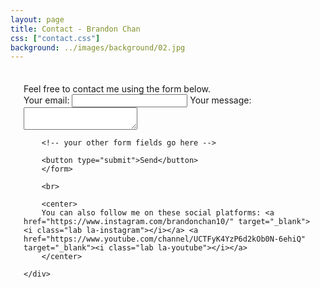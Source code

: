 ```yaml
---
layout: page
title: Contact - Brandon Chan
css: ["contact.css"]
background: ../images/background/02.jpg
---
```


<div class="row">
    <div class="col s12 m12 l12" style="padding: 1.5em">
    Feel free to contact me using the form below.
        <form
        action="https://formspree.io/mzbjkgqq"
        method="POST"
        >
        <label>
            Your email:
            <input type="text" name="_replyto">
        </label>
        <label>
            Your message:
            <textarea name="message"></textarea>
        </label>

        <!-- your other form fields go here -->

        <button type="submit">Send</button>
        </form>

        <br>

        <center>
        You can also follow me on these social platforms: <a href="https://www.instagram.com/brandonchan10/" target="_blank"><i class="lab la-instagram"></i></a> <a href="https://www.youtube.com/channel/UCTFyK4YzP6d2kOb0N-6ehiQ" target="_blank"><i class="lab la-youtube"></i></a>
        </center>
       
    </div>
</div>